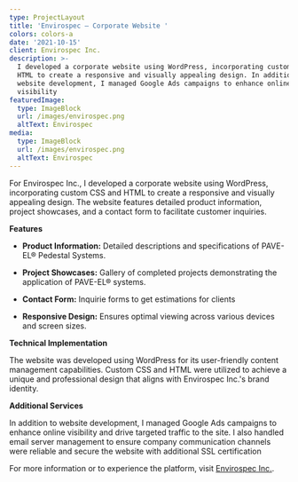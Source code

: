 ```yaml
---
type: ProjectLayout
title: 'Envirospec – Corporate Website '
colors: colors-a
date: '2021-10-15'
client: Envirospec Inc.
description: >-
  I developed a corporate website using WordPress, incorporating custom CSS and
  HTML to create a responsive and visually appealing design. In addition to
  website development, I managed Google Ads campaigns to enhance online
  visibility
featuredImage:
  type: ImageBlock
  url: /images/envirospec.png
  altText: Envirospec
media:
  type: ImageBlock
  url: /images/envirospec.png
  altText: Envirospec
---
```

For Envirospec Inc., I developed a corporate website using WordPress, incorporating custom CSS and HTML to create a responsive and visually appealing design. The website features detailed product information, project showcases, and a contact form to facilitate customer inquiries.

**Features**

*   **Product Information:** Detailed descriptions and specifications of PAVE-EL® Pedestal Systems.

*   **Project Showcases:** Gallery of completed projects demonstrating the application of PAVE-EL® systems.

*   **Contact Form:** Inquirie forms to get estimations for clients

*   **Responsive Design:** Ensures optimal viewing across various devices and screen sizes.

**Technical Implementation**

The website was developed using WordPress for its user-friendly content management capabilities. Custom CSS and HTML were utilized to achieve a unique and professional design that aligns with Envirospec Inc.'s brand identity.

**Additional Services**

In addition to website development, I managed Google Ads campaigns to enhance online visibility and drive targeted traffic to the site. I also handled email server management to ensure company communication channels were reliable and secure the website with additional SSL certification 

For more information or to experience the platform, visit [Envirospec Inc.](https://envirospecinc.com/).



